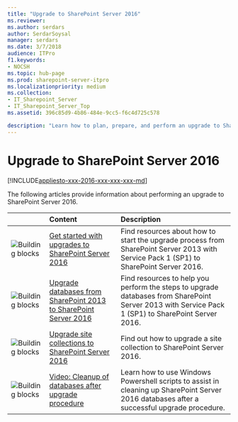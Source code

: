 ```yaml
---
title: "Upgrade to SharePoint Server 2016"
ms.reviewer: 
ms.author: serdars
author: SerdarSoysal
manager: serdars
ms.date: 3/7/2018
audience: ITPro
f1.keywords:
- NOCSH
ms.topic: hub-page
ms.prod: sharepoint-server-itpro
ms.localizationpriority: medium
ms.collection:
- IT_Sharepoint_Server
- IT_Sharepoint_Server_Top
ms.assetid: 396c85d9-4b86-484e-9cc5-f6c4d725c578

description: "Learn how to plan, prepare, and perform an upgrade to SharePoint Server 2016."
---
```


# Upgrade to SharePoint Server 2016

[!INCLUDE[appliesto-xxx-2016-xxx-xxx-xxx-md](../includes/appliesto-xxx-2016-xxx-xxx-xxx-md.md)]

The following articles provide information about performing an upgrade to SharePoint Server 2016.
  
||**Content**|**Description**|
|:-----|:-----|:-----|
|![Building blocks](../media/mod_icon_buildingblock_M.png)|[Get started with upgrades to SharePoint Server 2016](get-started-with-upgrade.md) <br/> |Find resources about how to start the upgrade process from SharePoint Server 2013 with Service Pack 1 (SP1) to SharePoint Server 2016.  <br/> |
|![Building blocks](../media/mod_icon_buildingblock_M.png)|[Upgrade databases from SharePoint 2013 to SharePoint Server 2016](upgrade-databases.md) <br/> |Find resources to help you perform the steps to upgrade databases from SharePoint Server 2013 with Service Pack 1 (SP1) to SharePoint Server 2016.  <br/> |
|![Building blocks](../media/mod_icon_buildingblock_M.png)|[Upgrade site collections to SharePoint Server 2016](upgrade-site-collections.md) <br/> |Find out how to upgrade a site collection to SharePoint Server 2016.  <br/> |
|![Building blocks](../media/mod_icon_buildingblock_M.png)|[Video: Cleanup of databases after upgrade procedure](video-cleanup-of-databases-after-upgrade-procedure.md) <br/> |Learn how to use Windows Powershell scripts to assist in cleaning up SharePoint Server 2016 databases after a successful upgrade procedure.  <br/> |
   

